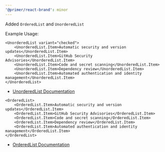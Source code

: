 ```yaml
---
'@primer/react-brand': minor
---
```


Added `OrderedList` and `UnorderedList`

Example Usage:

```
<UnorderedList variant="checked">
    <UnorderedList.Item>Automatic security and version updates</UnorderedList.Item>
    <UnorderedList.Item>GitHub Security Advisories</UnorderedList.Item>
    <UnorderedList.Item>Code and secret scanning</UnorderedList.Item>
    <UnorderedList.Item>Dependency review</UnorderedList.Item>
    <UnorderedList.Item>Automated authentication and identity management</UnorderedList.Item>
</UnorderedList>
```

- [UnorderedList Documentation](https://primer.style/brand/components/UnorderedList)

```
<OrderedList>
    <OrderedList.Item>Automatic security and version updates</OrderedList.Item>
    <OrderedList.Item>GitHub Security Advisories</OrderedList.Item>
    <OrderedList.Item>Code and secret scanning</OrderedList.Item>
    <OrderedList.Item>Dependency review</OrderedList.Item>
    <OrderedList.Item>Automated authentication and identity management</OrderedList.Item>
</OrderedList>
```

- [OrderedList Documentation](https://primer.style/brand/components/OrderedList)
